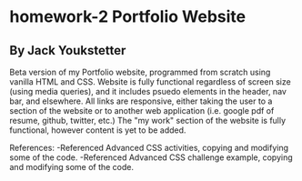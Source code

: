 # homework-2 Portfolio Website
## By Jack Youkstetter

Beta version of my Portfolio website, programmed from scratch using vanilla HTML and CSS.
Website is fully functional regardless of screen size (using media queries), and it includes psuedo elements in the header, nav bar, and elsewhere.
All links are responsive, either taking the user to a section of the website or to another web application (i.e. google pdf of resume, github, twitter, etc.)
The "my work" section of the website is fully functional, however content is yet to be added.

References:
-Referenced Advanced CSS activities, copying and modifying some of the code.
-Referenced Advanced CSS challenge example, copying and modifying some of the code.
